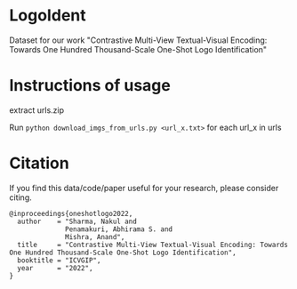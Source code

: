# LogoIdent
Dataset for our work "Contrastive Multi-View Textual-Visual Encoding: Towards One Hundred Thousand-Scale One-Shot Logo Identification"

# Instructions of usage
extract urls.zip

Run ```python download_imgs_from_urls.py <url_x.txt>``` for each url_x in urls

# Citation

If you find this data/code/paper useful for your research, please consider citing.

```
@inproceedings{oneshotlogo2022,
  author    = "Sharma, Nakul and 
              Penamakuri, Abhirama S. and
              Mishra, Anand",
  title     = "Contrastive Multi-View Textual-Visual Encoding: Towards One Hundred Thousand-Scale One-Shot Logo Identification",
  booktitle = "ICVGIP",
  year      = "2022",
}
```
